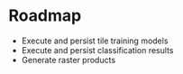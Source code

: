 Roadmap
=======

* Execute and persist tile training models
* Execute and persist classification results
* Generate raster products
